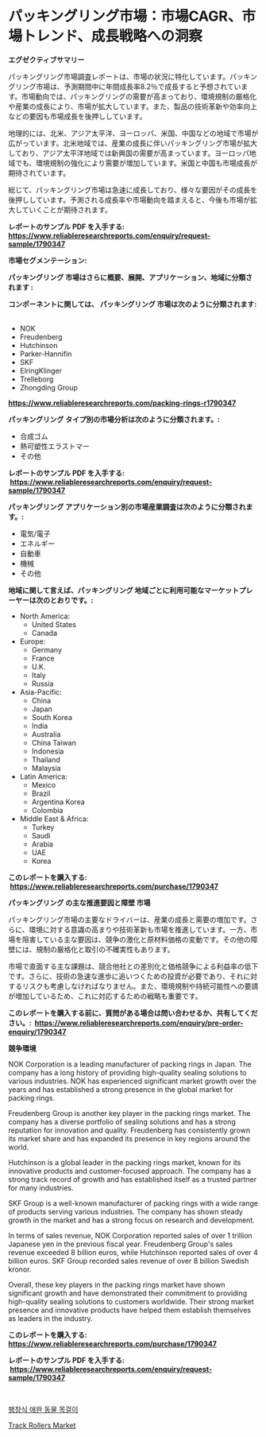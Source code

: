 <p><h1>パッキングリング市場：市場CAGR、市場トレンド、成長戦略への洞察</h1></p><p><strong>エグゼクティブサマリー</strong></p>
<p><p>パッキングリング市場調査レポートは、市場の状況に特化しています。パッキングリング市場は、予測期間中に年間成長率8.2％で成長すると予想されています。市場動向では、パッキングリングの需要が高まっており、環境規制の厳格化や産業の成長により、市場が拡大しています。また、製品の技術革新や効率向上などの要因も市場成長を後押ししています。</p><p>地理的には、北米、アジア太平洋、ヨーロッパ、米国、中国などの地域で市場が広がっています。北米地域では、産業の成長に伴いパッキングリング市場が拡大しており、アジア太平洋地域では新興国の需要が高まっています。ヨーロッパ地域でも、環境規制の強化により需要が増加しています。米国と中国も市場成長が期待されています。</p><p>総じて、パッキングリング市場は急速に成長しており、様々な要因がその成長を後押ししています。予測される成長率や市場動向を踏まえると、今後も市場が拡大していくことが期待されます。</p></p>
<p><strong>レポートのサンプル PDF を入手する: <a href="https://www.reliableresearchreports.com/enquiry/request-sample/1790347">https://www.reliableresearchreports.com/enquiry/request-sample/1790347</a></strong></p>
<p><strong>市場セグメンテーション:</strong></p>
<p><strong> パッキングリング 市場はさらに概要、展開、アプリケーション、地域に分類されます :</strong></p>
<p><strong>コンポーネントに関しては、 パッキングリング 市場は次のように分類されます: &nbsp;</strong></p>
<p><ul><li>NOK</li><li>Freudenberg</li><li>Hutchinson</li><li>Parker-Hannifin</li><li>SKF</li><li>ElringKlinger</li><li>Trelleborg</li><li>Zhongding Group</li></ul></p>
<p><strong><a href="https://www.reliableresearchreports.com/packing-rings-r1790347">https://www.reliableresearchreports.com/packing-rings-r1790347</a></strong></p>
<p><strong> パッキングリング タイプ別の市場分析は次のように分類されます。:</strong></p>
<p><ul><li>合成ゴム</li><li>熱可塑性エラストマー</li><li>その他</li></ul></p>
<p><strong>レポートのサンプル PDF を入手する: &nbsp;<a href="https://www.reliableresearchreports.com/enquiry/request-sample/1790347">https://www.reliableresearchreports.com/enquiry/request-sample/1790347</a></strong></p>
<p><strong> パッキングリング アプリケーション別の市場産業調査は次のように分類されます。:</strong></p>
<p><ul><li>電気/電子</li><li>エネルギー</li><li>自動車</li><li>機械</li><li>その他</li></ul></p>
<p><strong>地域に関して言えば、パッキングリング 地域ごとに利用可能なマーケットプレーヤーは次のとおりです。:</strong></p>
<p><ul>
    <li>
        North America:
        <ul>
            <li>United States</li>
            <li>Canada</li>
        </ul>
    </li>
    <li>
        Europe:
        <ul>
            <li>Germany</li>
            <li>France</li>
            <li>U.K.</li>
            <li>Italy</li>
            <li>Russia</li>
        </ul>
    </li>
    <li>
        Asia-Pacific:
        <ul>
            <li>China</li>
            <li>Japan</li>
            <li>South Korea</li>
            <li>India</li>
            <li>Australia</li>
            <li>China Taiwan</li>
            <li>Indonesia</li>
            <li>Thailand</li>
            <li>Malaysia</li>
        </ul>
    </li>
    <li>
        Latin America:
        <ul>
            <li>Mexico</li>
            <li>Brazil</li>
            <li>Argentina Korea</li>
            <li>Colombia</li>
        </ul>
    </li>
    <li>
        Middle East & Africa:
        <ul>
            <li>Turkey</li>
            <li>Saudi</li>
            <li>Arabia</li>
            <li>UAE</li>
            <li>Korea</li>
        </ul>
    </li>
    </ul></p>
<p><strong>このレポートを購入する: &nbsp;<a href="https://www.reliableresearchreports.com/purchase/1790347">https://www.reliableresearchreports.com/purchase/1790347</a></strong></p>
<p><strong>パッキングリング の主な推進要因と障壁 市場</strong></p>
<p><p>パッキングリング市場の主要なドライバーは、産業の成長と需要の増加です。さらに、環境に対する意識の高まりや技術革新も市場を推進しています。一方、市場を阻害している主な要因は、競争の激化と原材料価格の変動です。その他の障壁には、規制の厳格化と取引の不確実性もあります。</p><p>市場で直面する主な課題は、競合他社との差別化と価格競争による利益率の低下です。さらに、技術の急速な進歩に追いつくための投資が必要であり、それに対するリスクも考慮しなければなりません。また、環境規制や持続可能性への要請が増加しているため、これに対応するための戦略も重要です。</p></p>
<p><strong>このレポートを購入する前に、質問がある場合は問い合わせるか、共有してください。:&nbsp; <a href="https://www.reliableresearchreports.com/enquiry/pre-order-enquiry/1790347">https://www.reliableresearchreports.com/enquiry/pre-order-enquiry/1790347</a></strong></p>
<p><strong>競争環境</strong></p>
<p><p>NOK Corporation is a leading manufacturer of packing rings in Japan. The company has a long history of providing high-quality sealing solutions to various industries. NOK has experienced significant market growth over the years and has established a strong presence in the global market for packing rings.</p><p>Freudenberg Group is another key player in the packing rings market. The company has a diverse portfolio of sealing solutions and has a strong reputation for innovation and quality. Freudenberg has consistently grown its market share and has expanded its presence in key regions around the world.</p><p>Hutchinson is a global leader in the packing rings market, known for its innovative products and customer-focused approach. The company has a strong track record of growth and has established itself as a trusted partner for many industries.</p><p>SKF Group is a well-known manufacturer of packing rings with a wide range of products serving various industries. The company has shown steady growth in the market and has a strong focus on research and development.</p><p>In terms of sales revenue, NOK Corporation reported sales of over 1 trillion Japanese yen in the previous fiscal year. Freudenberg Group's sales revenue exceeded 8 billion euros, while Hutchinson reported sales of over 4 billion euros. SKF Group recorded sales revenue of over 8 billion Swedish kronor.</p><p>Overall, these key players in the packing rings market have shown significant growth and have demonstrated their commitment to providing high-quality sealing solutions to customers worldwide. Their strong market presence and innovative products have helped them establish themselves as leaders in the industry.</p></p>
<p><strong>このレポートを購入する: &nbsp; <a href="https://www.reliableresearchreports.com/purchase/1790347">https://www.reliableresearchreports.com/purchase/1790347</a></strong></p>
<p><strong>レポートのサンプル PDF を入手する: &nbsp;<a href="https://www.reliableresearchreports.com/enquiry/request-sample/1790347">https://www.reliableresearchreports.com/enquiry/request-sample/1790347</a></strong><strong></strong></p>
<p>&nbsp;</p>
<p><p><a href="https://medium.com/@jerrodhilll68/%EB%B6%80%ED%92%80%EB%A6%B4-%EC%88%98-%EC%9E%88%EB%8A%94-%EB%B0%98%EB%A0%A4%EB%8F%99%EB%AC%BC-%EB%AA%A9%EA%B1%B8%EC%9D%B4-%EC%8B%9C%EC%9E%A5%EC%9D%80-2031%EB%85%84%EA%B9%8C%EC%A7%80%EC%9D%98-%EC%8B%9C%EC%9E%A5-%EC%A0%90%EC%9C%A0%EC%9C%A8-%ED%81%AC%EA%B8%B0-%EB%B0%8F-%EC%98%88%EC%83%81-%EC%98%88%EC%B8%A1%EC%97%90-%EC%B4%88%EC%A0%90%EC%9D%84-%EB%A7%9E%EC%B6%A5%EB%8B%88%EB%8B%A4-ce09b5ffca93">팽창식 애완 동물 목걸이</a></p><p><a href="https://view.publitas.com/reportprime-1/track-rollers-market-trends-and-market-analysis-forecasted-for-period-2024-2031/">Track Rollers Market</a></p></p>